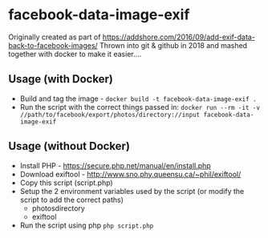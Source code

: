 # facebook-data-image-exif

Originally created as part of https://addshore.com/2016/09/add-exif-data-back-to-facebook-images/
Thrown into git & github in 2018 and mashed together with docker to make it easier....

## Usage (with Docker)

 - Build and tag the image - `docker build -t facebook-data-image-exif .`
 - Run the script with the correct things passed in: `docker run --rm -it -v //path/to/facebook/export/photos/directory://input facebook-data-image-exif`

## Usage (without Docker)

 - Install PHP - https://secure.php.net/manual/en/install.php
 - Download exiftool - http://www.sno.phy.queensu.ca/~phil/exiftool/
 - Copy this script (script.php)
 - Setup the 2 environment variables used by the script (or modify the script to add the correct paths)
   - photosdirectory
   - exiftool
 - Run the script using php `php script.php`